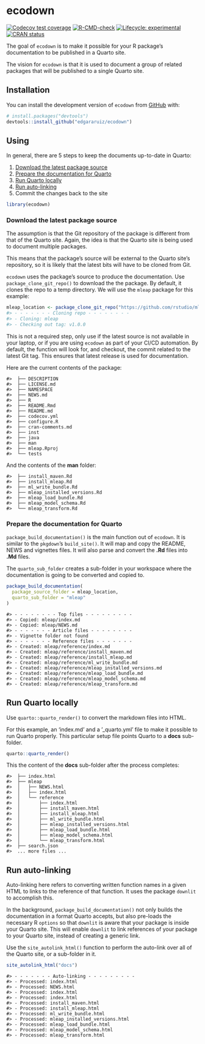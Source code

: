 
<!-- README.md is generated from README.Rmd. Please edit that file -->

# ecodown

<!-- badges: start -->

[![Codecov test
coverage](https://codecov.io/gh/edgararuiz/ecodown/branch/main/graph/badge.svg)](https://app.codecov.io/gh/edgararuiz/ecodown?branch=main)
[![R-CMD-check](https://github.com/edgararuiz/ecodown/workflows/R-CMD-check/badge.svg)](https://github.com/edgararuiz/ecodown/actions)
[![Lifecycle:
experimental](https://img.shields.io/badge/lifecycle-experimental-orange.svg)](https://lifecycle.r-lib.org/articles/stages.html#experimental)
[![CRAN
status](https://www.r-pkg.org/badges/version/ecodown)](https://CRAN.R-project.org/package=ecodown)
<!-- badges: end -->

The goal of `ecodown` is to make it possible for your R package’s
documentation to be published in a Quarto site.

The vision for `ecodown` is that it is used to document a group of
related packages that will be published to a single Quarto site.

## Installation

You can install the development version of `ecodown` from
[GitHub](https://github.com/) with:

``` r
# install.packages("devtools")
devtools::install_github("edgararuiz/ecodown")
```

## Using

In general, there are 5 steps to keep the documents up-to-date in
Quarto:

1.  [Download the latest package
    source](#download-the-latest-package-source)
2.  [Prepare the documentation for
    Quarto](#prepare-the-documentation-for-quarto)
3.  [Run Quarto locally](#run-quarto-locally)
4.  [Run auto-linking](#run-auto-linking)
5.  Commit the changes back to the site

``` r
library(ecodown)
```

### Download the latest package source

The assumption is that the Git repository of the package is different
from that of the Quarto site. Again, the idea is that the Quarto site is
being used to document multiple packages.

This means that the package’s source will be external to the Quarto
site’s repository, so it is likely that the latest bits will have to be
cloned from Git.

`ecodown` uses the package’s source to produce the documentation. Use
`package_clone_git_repo()` to download the the package. By default, it
clones the repo to a temp directory. We will use the `mleap` package for
this example:

``` r
mleap_location <- package_clone_git_repo("https://github.com/rstudio/mleap")
#> - - - - - - - Cloning repo - - - - - - - -
#> - Cloning: mleap
#> - Checking out tag: v1.0.0
```

This is not a required step, only use if the latest source is not
available in your laptop, or if you are using `ecodown` as part of your
CI/CD automation. By default, the function will look for, and checkout,
the commit related to the latest Git tag. This ensures that latest
release is used for documentation.

Here are the current contents of the package:

    #>  ├── DESCRIPTION
    #>  ├── LICENSE.md
    #>  ├── NAMESPACE
    #>  ├── NEWS.md
    #>  ├── R
    #>  ├── README.Rmd
    #>  ├── README.md
    #>  ├── codecov.yml
    #>  ├── configure.R
    #>  ├── cran-comments.md
    #>  ├── inst
    #>  ├── java
    #>  ├── man
    #>  ├── mleap.Rproj
    #>  └── tests

And the contents of the **man** folder:

    #>  ├── install_maven.Rd
    #>  ├── install_mleap.Rd
    #>  ├── ml_write_bundle.Rd
    #>  ├── mleap_installed_versions.Rd
    #>  ├── mleap_load_bundle.Rd
    #>  ├── mleap_model_schema.Rd
    #>  └── mleap_transform.Rd

### Prepare the documentation for Quarto

`package_build_documentation()` is the main function out of `ecodown`.
It is similar to the `pkgdown`’s `build_site()`. It will map and copy
the README, NEWS and vignettes files. It will also parse and convert the
**.Rd** files into **.Md** files.

The `quarto_sub_folder` creates a sub-folder in your workspace where the
documentation is going to be converted and copied to.

``` r
package_build_documentation(
  package_source_folder = mleap_location,
  quarto_sub_folder = "mleap"
)
```

    #> - - - - - - - - Top files - - - - - - - - -
    #> - Copied: mleap/index.md
    #> - Copied: mleap/NEWS.md
    #> - - - - - - - Article files - - - - - - - -
    #> - Vignette folder not found
    #> - - - - - - - Reference files - - - - - - -
    #> - Created: mleap/reference/index.md
    #> - Created: mleap/reference/install_maven.md
    #> - Created: mleap/reference/install_mleap.md
    #> - Created: mleap/reference/ml_write_bundle.md
    #> - Created: mleap/reference/mleap_installed_versions.md
    #> - Created: mleap/reference/mleap_load_bundle.md
    #> - Created: mleap/reference/mleap_model_schema.md
    #> - Created: mleap/reference/mleap_transform.md

## Run Quarto locally

Use `quarto::quarto_render()` to convert the markdown files into HTML.

For this example, an ‘index.md’ and a ’\_quarto.yml’ file to make it
possible to run Quarto properly. This particular setup file points
Quarto to a **docs** sub-folder.

``` r
quarto::quarto_render()
```

This the content of the **docs** sub-folder after the process completes:

    #>  ├── index.html
    #>  ├── mleap
    #>  │   ├── NEWS.html
    #>  │   ├── index.html
    #>  │   └── reference
    #>  │       ├── index.html
    #>  │       ├── install_maven.html
    #>  │       ├── install_mleap.html
    #>  │       ├── ml_write_bundle.html
    #>  │       ├── mleap_installed_versions.html
    #>  │       ├── mleap_load_bundle.html
    #>  │       ├── mleap_model_schema.html
    #>  │       └── mleap_transform.html
    #>  ├── search.json
    #>  ... more files ...

## Run auto-linking

Auto-linking here refers to converting written function names in a given
HTML to links to the reference of that function. It uses the package
`downlit` to accomplish this.

In the background, `package_build_documentation()` not only builds the
documentation in a format Quarto accepts, but also pre-loads the
necessary R `options` so that `downlit` is aware that your package is
inside your Quarto site. This will enable `downlit` to link references
of your package to your Quarto site, instead of creating a generic link.

Use the `site_autolink_html()` function to perform the auto-link over
all of the Quarto site, or a sub-folder in it.

``` r
site_autolink_html("docs")
```

    #> - - - - - - - Auto-linking - - - - - - - - -
    #> - Processed: index.html
    #> - Processed: NEWS.html
    #> - Processed: index.html
    #> - Processed: index.html
    #> - Processed: install_maven.html
    #> - Processed: install_mleap.html
    #> - Processed: ml_write_bundle.html
    #> - Processed: mleap_installed_versions.html
    #> - Processed: mleap_load_bundle.html
    #> - Processed: mleap_model_schema.html
    #> - Processed: mleap_transform.html
